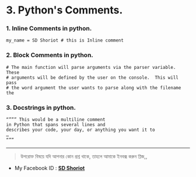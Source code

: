 # 3. Python's Comments.

### 1. Inline Comments in python.

	my_name = SD Shoriot # this is Inline comment 

### 2. Block Comments in python.

	# The main function will parse arguments via the parser variable.  These
	# arguments will be defined by the user on the console.  This will pass
	# the word argument the user wants to parse along with the filename the

### 3. Docstrings in python.

	“””” This would be a multiline comment
	in Python that spans several lines and
	describes your code, your day, or anything you want it to
	…
	“”” 

---

> উপরোক্ত বিষয়ে যদি আপনার কোন প্রশ্ন থাকে, তাহলে আমাকে ইনবক্স করুন প্লিজ,,

* My Facebook ID :  **[SD Shoriot](https://www.facebook.com/shoriot)**